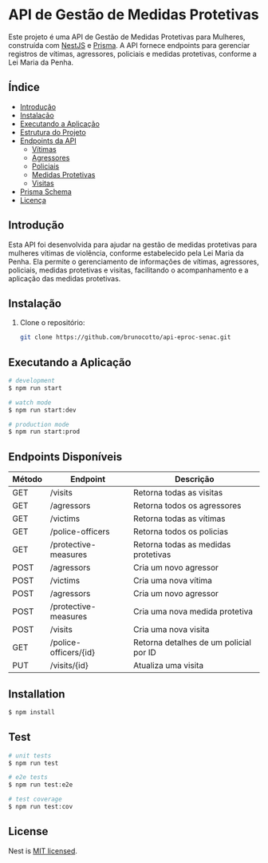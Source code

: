 # API de Gestão de Medidas Protetivas

Este projeto é uma API de Gestão de Medidas Protetivas para Mulheres, construída com [NestJS](https://nestjs.com/) e [Prisma](https://www.prisma.io/). A API fornece endpoints para gerenciar registros de vítimas, agressores, policiais e medidas protetivas, conforme a Lei Maria da Penha.

## Índice

- [Introdução](#introdução)
- [Instalação](#instalação)
- [Executando a Aplicação](#executando-a-aplicação)
- [Estrutura do Projeto](#estrutura-do-projeto)
- [Endpoints da API](#endpoints-da-api)
  - [Vítimas](#vítimas)
  - [Agressores](#agressores)
  - [Policiais](#policiais)
  - [Medidas Protetivas](#medidas-protetivas)
  - [Visitas](#visitas)
- [Prisma Schema](#prisma-schema)
- [Licença](#licença)

## Introdução

Esta API foi desenvolvida para ajudar na gestão de medidas protetivas para mulheres vítimas de violência, conforme estabelecido pela Lei Maria da Penha. Ela permite o gerenciamento de informações de vítimas, agressores, policiais, medidas protetivas e visitas, facilitando o acompanhamento e a aplicação das medidas protetivas.

## Instalação

1. Clone o repositório:
   ```bash
   git clone https://github.com/brunocotto/api-eproc-senac.git

## Executando a Aplicação

```bash
# development
$ npm run start

# watch mode
$ npm run start:dev

# production mode
$ npm run start:prod
```
## Endpoints Disponíveis

| Método | Endpoint                | Descrição                              |
|--------|-------------------------|----------------------------------------|
| GET    | /visits                 | Retorna todas as visitas               |
| GET    | /agressors              | Retorna todos os agressores            |
| GET    | /victims                | Retorna todas as vítimas               |
| GET    | /police-officers        | Retorna todos os policias              |
| GET    | /protective-measures    | Retorna todas as medidas protetivas    |
| POST   | /agressors              | Cria um novo agressor                  |
| POST   | /victims                | Cria uma nova vítima                   |
| POST   | /agressors              | Cria um novo agressor                  |
| POST   | /protective-measures    | Cria uma nova medida protetiva         |
| POST   | /visits                 | Cria uma nova visita                   |
| GET    | /police-officers/{id}   | Retorna detalhes de um policial por ID |
| PUT    | /visits/{id}            | Atualiza uma visita                    |

## Installation

```bash
$ npm install
```
## Test

```bash
# unit tests
$ npm run test

# e2e tests
$ npm run test:e2e

# test coverage
$ npm run test:cov
```

## License

Nest is [MIT licensed](LICENSE).
